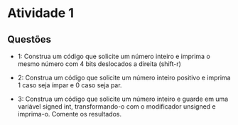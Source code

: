 # Atividade 1
## Questões
- 1: Construa um código que solicite um número inteiro e imprima o mesmo número com 4 bits deslocados a direita (shift-r)

- 2: Construa um código que solicite um número inteiro positivo e imprima 1 caso seja ímpar e 0 caso seja par.

- 3: Construa um código que solicite um número inteiro e guarde em uma variável signed int, transformando-o com o modificador unsigned e imprima-o. Comente os resultados.